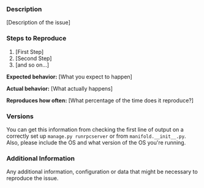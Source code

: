 ### Description

[Description of the issue]

### Steps to Reproduce

1. [First Step]
2. [Second Step]
3. [and so on...]

**Expected behavior:** [What you expect to happen]

**Actual behavior:** [What actually happens]

**Reproduces how often:** [What percentage of the time does it reproduce?]

### Versions

You can get this information from checking the first line of output on a correctly set up `manage.py runrpcserver` or from `manifold.__init__.py`. 
Also, please include the OS and what version of the OS you're running.

### Additional Information

Any additional information, configuration or data that might be necessary to reproduce the issue.
